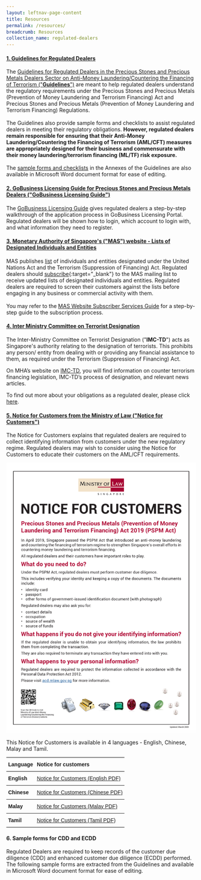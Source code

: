 ```yaml
---
layout: leftnav-page-content
title: Resources
permalink: /resources/
breadcrumb: Resources
collection_name: regulated-dealers
---
```


#### [1. Guidelines for Regulated Dealers](/images/Guidelines%20for%20regulated%20dealers_20190828_V1.1Final.pdf)
<a id="guidance"></a>
The [Guidelines for Regulated Dealers in the Precious Stones and Precious Metals Dealers Sector on Anti-Money Laundering/Countering the Financing of Terrorism ("**Guidelines**")](/images/Guidelines%20for%20regulated%20dealers_20190828_V1.1Final.pdf) are meant to help regulated dealers understand the regulatory requirements under the Precious Stones and Precious Metals (Prevention of Money Laundering and Terrorism Financing) Act and Precious Stones and Precious Metals (Prevention of Money Laundering and Terrorism Financing) Regulations.<a href="#footnote1"></a><br><br> 
The Guidelines also provide sample forms and checklists to assist regulated dealers in meeting their regulatory obligations.  <b>However, regulated dealers remain responsible for ensuring that their Anti-Money Laundering/Countering the Financing of Terrorism (**AML/CFT**) measures are appropriately designed for their business and commensurate with their money laundering/terrorism financing (**ML/TF**) risk exposure.</b><br><br>
The [sample forms and checklists](/images/Guidelines%20for%20regulated%20dealers_Annexes_20190828_V1.1Final.docx) in the Annexes of the Guidelines are also available in Microsoft Word document format for ease of editing.
<br>

#### [2. GoBusiness Licensing Guide for Precious Stones and Precious Metals Dealers ("**GoBusiness Licensing Guide**")](/images/GoBusiness%20Licensing%20Guide%20for%20Regulated%20Dealers_ACD_20191127.pdf)
<a id="guidance"></a>
The [GoBusiness Licensing Guide](/images//GoBusiness%20Licensing%20Guide%20for%20Regulated%20Dealers_ACD_20191127.pdf) gives regulated dealers a step-by-step walkthrough of the application process in GoBusiness Licensing Portal. Regulated dealers will be shown how to login, which account to login with, and what information they need to register.<br> 

#### [3. Monetary Authority of Singapore's ("**MAS**") website - Lists of Designated Individuals and Entities](https://www.mas.gov.sg/regulation/anti-money-laundering/targeted-financial-sanctions/lists-of-designated-individuals-and-entities)

MAS publishes [list](https://www.mas.gov.sg/regulation/anti-money-laundering/targeted-financial-sanctions/lists-of-designated-individuals-and-entities) of individuals and entities designated under the United Nations Act and the Terrorism (Suppression of Financing) Act. Regulated dealers should [subscribe](https://www.mas.gov.sg/subscription-services){:target="_blank"} to the MAS mailing list to receive updated lists of designated individuals and entities. Regulated dealers are required to screen their customers against the lists before engaging in any business or commercial activity with them.<br><br>
You may refer to the [MAS Website Subscriber Services Guide](/images/MAS%20Website%20Subscriber%20Services%20Guide_20191105_V1Final.pdf) for a step-by-step guide to the subscription process.<br>

#### [4. Inter Ministry Committee on Terrorist Designation](https://www.mha.gov.sg/inter-ministry-committee-terrorist-designation-(imc-td))

The Inter-Ministry Committee on Terrorist Designation ("**IMC-TD**") acts as Singapore's authority relating to the designation of terrorists. This prohibits any person/ entity from dealing with or providing any financial assistance to them, as required under the Terrorism (Suppression of Financing) Act.

On MHA’s website on [IMC-TD](https://www.mha.gov.sg/inter-ministry-committee-terrorist-designation-(imc-td)), you will find information on counter terrorism financing legislation, IMC-TD’s process of designation, and relevant news articles.

To find out more about your obligations as a regulated dealer, please click [here](/images/Measures%20relating%20to%20prevention%20of%20terrorism%20financing.pdf). <br>

#### [5. Notice for Customers from the Ministry of Law ("**Notice for Customers**")](/images/NoticeForCustomersPoster(Eng)Mar2020.pdf)

The Notice for Customers explains that regulated dealers are required to collect identifying information from customers under the new regulatory regime. Regulated dealers may wish to consider using the Notice for Customers to educate their customers on the AML/CFT requirements.

<a href="/images/NoticeForCustomersPoster(Eng)Mar2020.pdf"><img src="/images/NoticeForCustomersPoster(Eng)Mar2020.jpg"></a><br>


This Notice for Customers is available in 4 languages - English, Chinese, Malay and Tamil.

<style type="text/css">
.tg  {border-collapse:collapse;border-spacing:0;}
.tg td{font-family:Arial, sans-serif;font-size:14px;padding:10px 5px;border-style:solid;border-width:0px;overflow:hidden;word-break:normal;border-top-width:1px;border-bottom-width:1px;border-color:black;}
.tg th{font-family:Arial, sans-serif;font-size:14px;font-weight:normal;padding:10px 5px;border-style:solid;border-width:0px;overflow:hidden;word-break:normal;border-top-width:1px;border-bottom-width:1px;border-color:black;}
.tg .tg-1wig{font-weight:bold;text-align:left;vertical-align:top}
.tg .tg-fymr{font-weight:bold;border-color:inherit;text-align:left;vertical-align:top}
.tg .tg-0pky{border-color:inherit;text-align:left;vertical-align:top}
.tg .tg-0lax{text-align:left;vertical-align:top}
</style>
<table class="tg">
  <tr>
    <th class="tg-1wig">Language</th>
    <th class="tg-1wig">Notice for customers</th>
  </tr>
  <tr>
    <td class="tg-fymr">English</td>
    <td class="tg-0pky"><a href="/images/NoticeForCustomersPoster(Eng)Mar2020.pdf" target="_blank">Notice for Customers (English PDF)</a></td>
  </tr>
  <tr>
    <td class="tg-fymr">Chinese</td>
    <td class="tg-0pky"><a href="/images/NoticeForCustomersPoster(Chinese)Mar2020.pdf" target="_blank">Notice for Customers (Chinese PDF)</a></td>
  </tr>
  <tr>
    <td class="tg-fymr">Malay</td>
    <td class="tg-0pky"><a href="/images/NoticeForCustomersPoster(Malay)Mar2020.pdf" target="_blank">Notice for Customers (Malay PDF)</a></td>
  </tr>
  <tr>
    <td class="tg-1wig">Tamil</td>
    <td class="tg-0lax"><a href="/images/NoticeForCustomersPoster(Tamil)Mar2020.pdf" target="_blank">Notice for Customers (Tamil PDF)</a></td>
  </tr>
</table>

#### 6. Sample forms for CDD and ECDD

Regulated Dealers are required to keep records of the customer due diligence (CDD) and enhanced customer due diligence (ECDD) performed. The following sample forms are extracted from the Guidelines and available in Microsoft Word document format for ease of editing.
